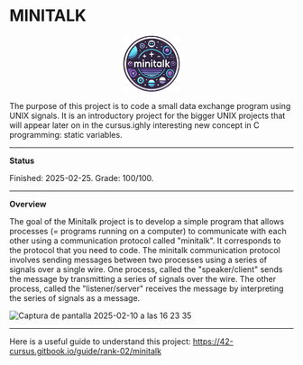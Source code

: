 # MINITALK

<p align="center">
  <a href="https://github.com/Albertoocbs/minitalk">
    <img src="https://github.com/Albertoocbs/minitalk/blob/main/minitalk.png" width="100"/>
  </a>
</p>

The purpose of this project is to code a small data exchange program using UNIX signals. It is an introductory project for the bigger UNIX projects that will appear later on in the cursus.ighly interesting new concept in C programming: static variables.</small>

---
**Status**

Finished: 2025-02-25. Grade: 100/100.

-------
**Overview**

The goal of the Minitalk project is to develop a simple program that allows processes (= programs running on a computer) to communicate with each other using a communication protocol called "minitalk". It corresponds to the protocol that you need to code.
The minitalk communication protocol involves sending messages between two processes using a series of signals over a single wire. 
One process, called the "speaker/client" sends the message by transmitting a series of signals over the wire. 
The other process, called the "listener/server" receives the message by interpreting the series of signals as a message.

![Captura de pantalla 2025-02-10 a las 16 23 35](https://github.com/user-attachments/assets/64fdfc54-16f5-4ff8-8f60-29cf01ad1e78)

-------

Here is a useful guide to understand this project: https://42-cursus.gitbook.io/guide/rank-02/minitalk
